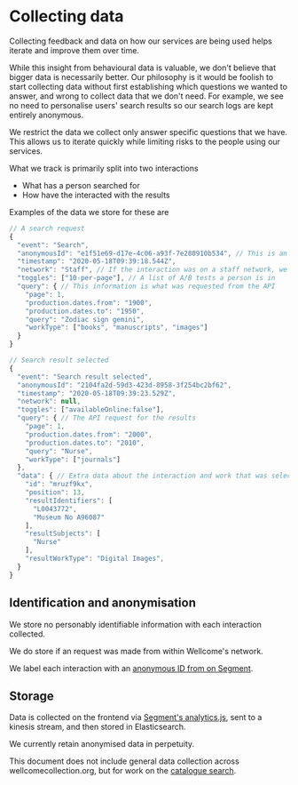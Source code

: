 # Collecting data

Collecting feedback and data on how our services are being used helps iterate and improve them over time.

While this insight from behavioural data is valuable, we don't believe that bigger data is necessarily better. Our philosophy is it would be foolish to start collecting data without first establishing which questions we wanted to answer, and wrong to collect data that we don't need. For example, we see no need to personalise users' search results so our search logs are kept entirely anonymous.

We restrict the data we collect only answer specific questions that we have. This allows us to iterate quickly while limiting risks to the people using our services.

What we track is primarily split into two interactions

* What has a person searched for
* How have the interacted with the results

Examples of the data we store for these are

```javascript
// A search request
{
  "event": "Search",
  "anonymousId": "e1f51e69-d17e-4c06-a93f-7e280910b534", // This is an anonymous ID created when a session starts, and is used across all interactions of this session
  "timestamp": "2020-05-18T09:39:18.544Z",
  "network": "Staff", // If the interaction was on a staff network, we tag it with this
  "toggles": ["10-per-page"], // A list of A/B tests a person is in
  "query": { // This information is what was requested from the API
    "page": 1,
    "production.dates.from": "1900",
    "production.dates.to": "1950",
    "query": "Zodiac sign gemini",
    "workType": ["books", "manuscripts", "images"]
  }
}

// Search result selected
{
  "event": "Search result selected",
  "anonymousId": "2104fa2d-59d3-423d-8958-3f254bc2bf62",
  "timestamp": "2020-05-18T09:39:23.529Z",
  "network": null,
  "toggles": ["availableOnline:false"],
  "query": { // The API request for the results
    "page": 1,
    "production.dates.from": "2000",
    "production.dates.to": "2010",
    "query": "Nurse",
    "workType": ["journals"]
  },
  "data": { // Extra data about the interaction and work that was selected
    "id": "mruzf9kx",
    "position": 13,
    "resultIdentifiers": [
      "L0043772",
      "Museum No A96087"
    ],
    "resultSubjects": [
      "Nurse"
    ],
    "resultWorkType": "Digital Images",
  }
}
```

## Identification and anonymisation

We store no personably identifiable information with each interaction collected.

We do store if an request was made from within Wellcome's network.

We label each interaction with an [anonymous ID from on Segment](https://segment.com/docs/connections/spec/identify/#anonymous-id).

## Storage

Data is collected on the frontend via [Segment's analytics.js](https://segment.com/docs/connections/sources/catalog/libraries/website/javascript/), sent to a kinesis stream, and then stored in Elasticsearch.

We currently retain anonymised data in perpetuity.

This document does not include general data collection across wellcomecollection.org, but for work on the [catalogue search](https://wellcomecollection.org/works).

